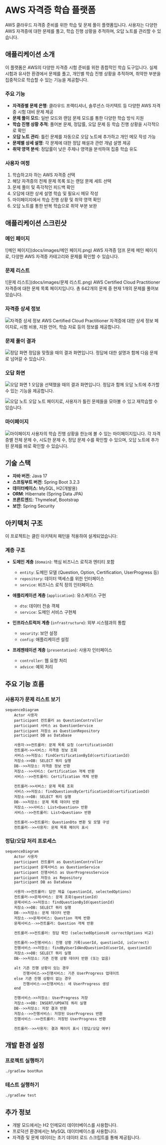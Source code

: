 # AWS 자격증 학습 플랫폼

AWS 클라우드 자격증 준비를 위한 학습 및 문제 풀이 플랫폼입니다. 사용자는 다양한 AWS 자격증에 대한 문제를 풀고, 학습 진행 상황을 추적하며, 오답 노트를 관리할 수 있습니다.

## 애플리케이션 소개

이 플랫폼은 AWS의 다양한 자격증 시험 준비를 위한 종합적인 학습 도구입니다. 실제 시험과 유사한 환경에서 문제를 풀고, 개인별 학습 진행 상황을 추적하며, 취약한 부분을 집중적으로 학습할 수 있는 기능을 제공합니다.

### 주요 기능

- **자격증별 문제 은행**: 클라우드 프랙티셔너, 솔루션스 아키텍트 등 다양한 AWS 자격증 시험 대비 문제 제공
- **문제 풀이 모드**: 일반 모드와 랜덤 문제 모드를 통한 다양한 학습 방식 지원
- **학습 진행 상황 추적**: 풀어본 문제, 정답률, 오답 문제 등 학습 진행 상황을 시각적으로 확인
- **오답 노트 관리**: 틀린 문제를 자동으로 오답 노트에 추가하고 개인 메모 작성 가능
- **문제별 상세 설명**: 각 문제에 대한 정답 해설과 관련 개념 설명 제공
- **취약 영역 분석**: 정답률이 낮은 주제나 영역을 분석하여 집중 학습 유도

### 사용자 여정

1. 학습하고자 하는 AWS 자격증 선택
2. 해당 자격증의 전체 문제 목록 또는 랜덤 문제 세트 선택
3. 문제 풀이 및 즉각적인 피드백 확인
4. 오답에 대한 상세 설명 학습 및 필요시 메모 작성
5. 마이페이지에서 학습 진행 상황 및 취약 영역 확인
6. 오답 노트를 통한 반복 학습으로 취약 부분 보완

## 애플리케이션 스크린샷

### 메인 페이지
![메인 페이지](docs/images/메인 페이지.png)
AWS 자격증 덤프 문제 메인 페이지로, 다양한 AWS 자격증 카테고리와 문제를 확인할 수 있습니다.

### 문제 리스트
![문제 리스트](docs/images/문제 리스트.png)
AWS Certified Cloud Practitioner 자격증에 대한 문제 목록 페이지입니다. 총 642개의 문제 중 현재 1개의 문제를 풀어보았습니다.

### 자격증 상세 정보
![자격증 상세 정보](docs/images/상세정보.png)
AWS Certified Cloud Practitioner 자격증에 대한 상세 정보 페이지로, 시험 비용, 지원 언어, 학습 자료 등의 정보를 제공합니다.

### 문제 풀이 결과
![정답 화면](docs/images/채점결과.png)
정답을 맞췄을 때의 결과 화면입니다. 정답에 대한 설명과 함께 다음 문제로 넘어갈 수 있습니다.

### 오답 화면
![오답 화면 1](docs/images/오답1.png)
오답을 선택했을 때의 결과 화면입니다. 정답과 함께 오답 노트에 추가할 수 있는 기능을 제공합니다.

![오답 노트](docs/images/오답2.png)
오답 노트 페이지로, 사용자가 틀린 문제들을 모아볼 수 있고 재학습할 수 있습니다.

### 마이페이지
![마이페이지](docs/images/마이페이지.png)
사용자의 학습 진행 상황을 한눈에 볼 수 있는 마이페이지입니다. 각 자격증별 전체 문제 수, 시도한 문제 수, 정답 문제 수를 확인할 수 있으며, 오답 노트에 추가된 문제를 바로 확인할 수 있습니다.

## 기술 스택

- **자바 버전**: Java 17
- **스프링부트 버전**: Spring Boot 3.2.3
- **데이터베이스**: MySQL, H2(개발용)
- **ORM**: Hibernate (Spring Data JPA)
- **프론트엔드**: Thymeleaf, Bootstrap
- **보안**: Spring Security

## 아키텍처 구조

이 프로젝트는 클린 아키텍처 패턴을 적용하여 설계되었습니다:

### 계층 구조

- **도메인 계층** (`domain`): 핵심 비즈니스 로직과 엔티티 포함
  - `entity`: 도메인 모델 (Question, Option, Certification, UserProgress 등)
  - `repository`: 데이터 액세스를 위한 인터페이스
  - `service`: 비즈니스 로직 정의 인터페이스

- **애플리케이션 계층** (`application`): 유스케이스 구현
  - `dto`: 데이터 전송 객체
  - `service`: 도메인 서비스 구현체

- **인프라스트럭처 계층** (`infrastructure`): 외부 시스템과의 통합
  - `security`: 보안 설정
  - `config`: 애플리케이션 설정

- **프레젠테이션 계층** (`presentation`): 사용자 인터페이스
  - `controller`: 웹 요청 처리
  - `advice`: 예외 처리

## 주요 기능 흐름

### 사용자가 문제 리스트 보기
```mermaid
sequenceDiagram
    Actor 사용자
    participant 컨트롤러 as QuestionController
    participant 서비스 as QuestionService
    participant 저장소 as QuestionRepository
    participant DB as Database
    
    사용자->>컨트롤러: 문제 목록 요청 (certificationId)
    컨트롤러->>서비스: 자격증 정보 조회
    서비스->>저장소: findCertificationById(certificationId)
    저장소->>DB: SELECT 쿼리 실행
    DB-->>저장소: 자격증 정보 반환
    저장소-->>서비스: Certification 객체 반환
    서비스-->>컨트롤러: Certification 객체 반환
    
    컨트롤러->>서비스: 문제 목록 조회
    서비스->>저장소: findQuestionsByCertificationId(certificationId)
    저장소->>DB: SELECT 쿼리 실행
    DB-->>저장소: 문제 목록 데이터 반환
    저장소-->>서비스: List<Question> 반환
    서비스-->>컨트롤러: List<Question> 반환
    
    컨트롤러->>컨트롤러: QuestionDto 변환 및 모델 구성
    컨트롤러-->>사용자: 문제 목록 페이지 표시
```

### 정답/오답 처리 프로세스
```mermaid
sequenceDiagram
    Actor 사용자
    participant 컨트롤러 as QuestionController
    participant 문제서비스 as QuestionService
    participant 진행서비스 as UserProgressService
    participant 저장소 as Repository
    participant DB as Database
    
    사용자->>컨트롤러: 답안 제출 (questionId, selectedOptions)
    컨트롤러->>문제서비스: 문제 조회(questionId)
    문제서비스->>저장소: findQuestionById(questionId)
    저장소->>DB: SELECT 쿼리 실행
    DB-->>저장소: 문제 데이터 반환
    저장소-->>문제서비스: Question 객체 반환
    문제서비스-->>컨트롤러: Question 객체 반환
    
    컨트롤러->>컨트롤러: 정답 확인 (selectedOptions와 correctOptions 비교)
    
    컨트롤러->>진행서비스: 진행 상황 기록(userId, questionId, isCorrect)
    진행서비스->>저장소: findByUserIdAndQuestionId(userId, questionId)
    저장소->>DB: SELECT 쿼리 실행
    DB-->>저장소: 기존 진행 상황 데이터 반환 (또는 없음)
    
    alt 기존 진행 상황이 있는 경우
        진행서비스->>진행서비스: 기존 UserProgress 업데이트
    else 기존 진행 상황이 없는 경우
        진행서비스->>진행서비스: 새 UserProgress 생성
    end
    
    진행서비스->>저장소: UserProgress 저장
    저장소->>DB: INSERT/UPDATE 쿼리 실행
    DB-->>저장소: 저장 결과 반환
    저장소-->>진행서비스: 저장된 UserProgress 반환
    진행서비스-->>컨트롤러: 저장된 UserProgress 반환
    
    컨트롤러-->>사용자: 결과 페이지 표시 (정답/오답 여부)
```

## 개발 환경 설정

### 프로젝트 실행하기

```bash
./gradlew bootRun
```

### 테스트 실행하기

```bash
./gradlew test
```

## 추가 정보

- 개발 모드에서는 H2 인메모리 데이터베이스를 사용합니다.
- 프로덕션 환경에서는 MySQL 데이터베이스를 사용합니다.
- 자격증 및 문제 데이터는 초기 데이터 로드 스크립트를 통해 제공됩니다. 